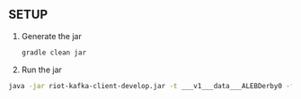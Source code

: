 ## SETUP

1. Generate the jar
   ```sh
   gradle clean jar
   ```   
2. Run the jar
  ```sh
  java -jar riot-kafka-client-develop.jar -t ___v1___data___ALEBDerby0 -f ~/CodeRoad/Bugs/kafka_msg.txt
  ```  